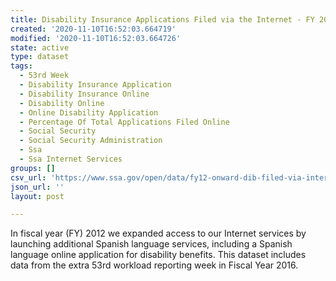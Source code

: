 ```yaml
---
title: Disability Insurance Applications Filed via the Internet - FY 2016 (53rd week)
created: '2020-11-10T16:52:03.664719'
modified: '2020-11-10T16:52:03.664726'
state: active
type: dataset
tags:
  - 53rd Week
  - Disability Insurance Application
  - Disability Insurance Online
  - Disability Online
  - Online Disability Application
  - Percentage Of Total Applications Filed Online
  - Social Security
  - Social Security Administration
  - Ssa
  - Ssa Internet Services
groups: []
csv_url: 'https://www.ssa.gov/open/data/fy12-onward-dib-filed-via-internet-53rdweek.csv'
json_url: ''
layout: post

---
```

In fiscal year (FY) 2012 we expanded access to our Internet services by launching additional Spanish language services, including a Spanish language online application for disability benefits. This dataset includes data from the extra 53rd workload reporting week in Fiscal Year 2016.
